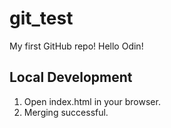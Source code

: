 # git_test

My first GitHub repo!
Hello Odin!

## Local Development

1. Open index.html in your browser.
2. Merging successful.
